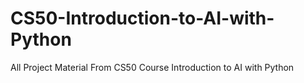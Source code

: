 # CS50-Introduction-to-AI-with-Python
All Project Material From CS50 Course Introduction to AI with Python

